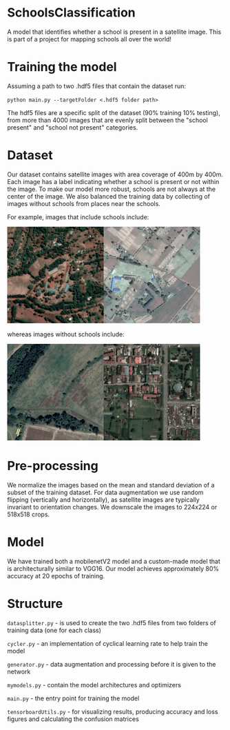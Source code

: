 # SchoolsClassification

A model that identifies whether a school is present in a satellite image. This is part of a project for mapping schools all over the world!

# Training the model

Assuming a path to two .hdf5 files that contain the dataset run: 

`python main.py --targetFolder <.hdf5 folder path>`

The hdf5 files are a specific split of the dataset (90% training 10% testing), from more than 4000 images that are evenly split between the "school present" and "school not present" categories.

# Dataset

Our dataset contains satellite images with area coverage of 400m by 400m. Each image has a label indicating whether a school is present or not within the image. To make our model more robust, schools are not always at the center of the image. We also balanced the training data by collecting of images without schools from places near the schools.

For example, images that include schools include:

<img src=https://github.com/taqadam/SchoolClassification/blob/master/DatasetExamples/Ex1School.jpg width=224px height=224px><img src=https://github.com/taqadam/SchoolClassification/blob/master/DatasetExamples/Ex2School.jpg width=224px height=224px>

whereas images without schools include:

<img src=https://github.com/taqadam/SchoolClassification/blob/master/DatasetExamples/Ex1NoSchool.jpg width=224px height=224px><img src=https://github.com/taqadam/SchoolClassification/blob/master/DatasetExamples/Ex2NoSchool.jpg width=224px height=224px>

# Pre-processing

We normalize the images based on the mean and standard deviation of a subset of the training dataset. For data augmentation we use random flipping (vertically and horizontally), as satellite images are typically invariant to orientation changes. We downscale the images to 224x224 or 518x518 crops.

# Model

We have trained both a mobilenetV2 model and a custom-made model that is architecturally similar to VGG16.
Our model achieves approximately 80% accuracy at 20 epochs of training.

# Structure

`datasplitter.py` - is used to create the two .hdf5 files from two folders of training data (one for each class)

`cycler.py` - an implementation of cyclical learning rate to help train the model

`generator.py` - data augmentation and processing before it is given to the network

`mymodels.py` - contain the model architectures and optimizers

`main.py` - the entry point for training the model

`tensorboardUtils.py` - for visualizing results, producing accuracy and loss figures and calculating the confusion matrices
